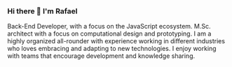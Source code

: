 ### Hi there 👋 I'm Rafael
Back-End Developer, with a focus on the JavaScript ecosystem.
M.Sc. architect with a focus on computational design and prototyping.
I am a highly organized all-rounder with experience working in different industries who loves embracing and adapting to new technologies. I enjoy working with teams that encourage development and knowledge sharing.
